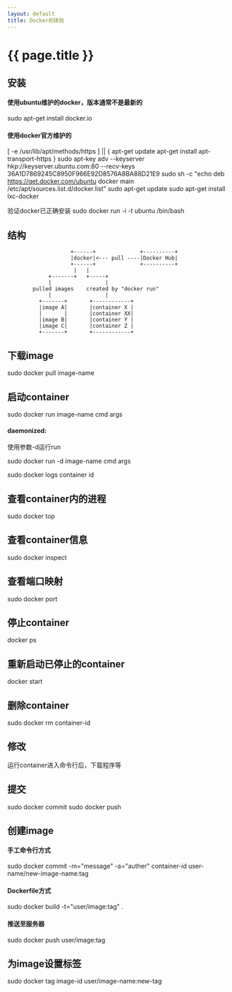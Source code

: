 ```yaml
---
layout: default
title: Docker初体验
---
```


{{ page.title }}
===

## 安装

#### 使用ubuntu维护的docker，版本通常不是最新的
sudo apt-get install docker.io

#### 使用docker官方维护的
[ -e /usr/lib/apt/methods/https ] || {
	apt-get update
	apt-get install apt-transport-https
}
sudo apt-key adv --keyserver hkp://keyserver.ubuntu.com:80 --recv-keys 36A1D7869245C8950F966E92D8576A8BA88D21E9
sudo sh -c "echo deb https://get.docker.com/ubuntu docker main /etc/apt/sources.list.d/docker.list"
sudo apt-get update
sudo apt-get install lxc-docker

验证docker已正确安装
sudo docker run -i -t ubuntu /bin/bash

## 结构

                        +------+              +----------+
                        |docker|<--- pull ----|Docker Hub|
						+------+              +----------+
						 |   |
                 +-------+   +-----+
			     |                 |
            pulled images    created by "docker run"
                 |                 |
              +-------+       +------------+
              |image A|       |container X |
              |       |       |container XX|
              |image B|       |container Y |
              |image C|       |container Z |
              +-------+       +------------+

## 下载image

sudo docker pull image-name

## 启动container

sudo docker run image-name cmd args

#### daemonized:

使用参数-d运行run

sudo docker run -d image-name cmd args

sudo docker logs container id

## 查看container内的进程

sudo docker top

## 查看container信息

sudo docker inspect

## 查看端口映射

sudo docker port

## 停止container

docker ps

## 重新启动已停止的container

docker start

## 删除container

sudo docker rm container-id

## 修改
运行container进入命令行后，下载程序等

## 提交
sudo docker commit
sudo docker push

## 创建image

#### 手工命令行方式

sudo docker commit -m="message" -a="auther" container-id user-name/new-image-name:tag

#### Dockerfile方式

sudo docker build -t="user/image:tag" .

#### 推送至服务器
sudo docker push user/image:tag

## 为image设置标签

sudo docker tag image-id user/image-name:new-tag
